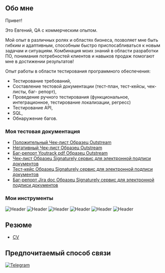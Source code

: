 ## Обо мне
Привет!

Это Евгений, QA с коммерческим опытом.


Мой опыт в различных ролях и областях бизнеса, позволяет мне быть гибким и адаптивным, способным быстро приспосабливаться к новым задачам и ситуациям. Комбинация моих знаний в области разработки ПО, понимания потребностей клиентов и навыков продаж помогают мне в достижении результатов!


Опыт работы в области тестирования программного обеспечения:

- Тестирование требований,
- Составление тестовой документации (тест-план, тест-кейсы, чек-листы, баг- репорт),
- Проведение ручного тестирования (функциональное, интеграционное, тестирование локализации, регресс)
- Тестирование API,
- SQL,
- Обнаружение багов.



### Моя тестовая документация
- [Положительный Чек-лист Образец Outstream](https://docs.google.com/spreadsheets/d/1rX41UO-foOP9T2tEEViwpqESkSqxOrDyLEqt3vtgg6o/edit#gid=1046219479)
- [Негативный Чек-лист Образец Outstream](https://docs.google.com/spreadsheets/d/1TCmaxzKzvE8qweE_P0vq-9MkXgbkt37HvMao_ZyGA0M/edit?usp=sharing)
- [Баг-репорт Youtrack pdf Образец Outstream](https://drive.google.com/file/d/1ORNEphtVRUMgaIgSZu6igdUAezcRwJGs/view?usp=sharing)
- [Чек-лист Образец Signaturely сервис для электронной подписи документов](https://docs.google.com/spreadsheets/d/11KoKCivUHuW_Ov6pBGPuxe0AX2hyQpmofHl6wicA3PE/edit?usp=sharing)
- [Тест-кейс Образец Signaturely сервис для электронной подписи документов](https://docs.google.com/spreadsheets/d/11KoKCivUHuW_Ov6pBGPuxe0AX2hyQpmofHl6wicA3PE/edit?usp=sharing)
- [Баг-репорт Jira doc Образец Signaturely сервис для электронной подписи документов](https://docs.google.com/document/d/1UelMsk5oxxyxXRADiq5cbOI6O3g3QMaW/edit?usp=sharing&ouid=103998364244724700195&rtpof=true&sd=true)





### Мои инструменты
![Header](https://img.shields.io/badge/DevTools-090909?style=for-the-badge&logo=googlechrome&logoColor=2674f2)
![Header](https://img.shields.io/badge/Postman-090909?style=for-the-badge&logo=postman&logoColor=f76935)
![Header](https://img.shields.io/badge/Swagger-090909?style=for-the-badge&logo=swagger&logoColor=7ede2b)
![Header](https://img.shields.io/badge/Github-090909?style=for-the-badge&logo=github&logoColor=8cc4d7)
![Header](https://img.shields.io/badge/Jira-090909?style=for-the-badge&logo=jira&logoColor=136be1)
![Header](https://img.shields.io/badge/MySQL-090909?style=for-the-badge&logo=mysql&logoColor=00618a)





## Резюме

- [CV](https://docs.google.com/document/d/1XoWcCU5ffaLJD7rmJeAKx8UlOPQwmRlUzMEwFH9A6bc/edit)

## Предпочитаемый способ связи
[![Telegram](https://img.shields.io/badge/-Telegram-090909?style=for-the-badge&logo=telegram&logoColor=27A0D9)](https://t.me/Edobry)

